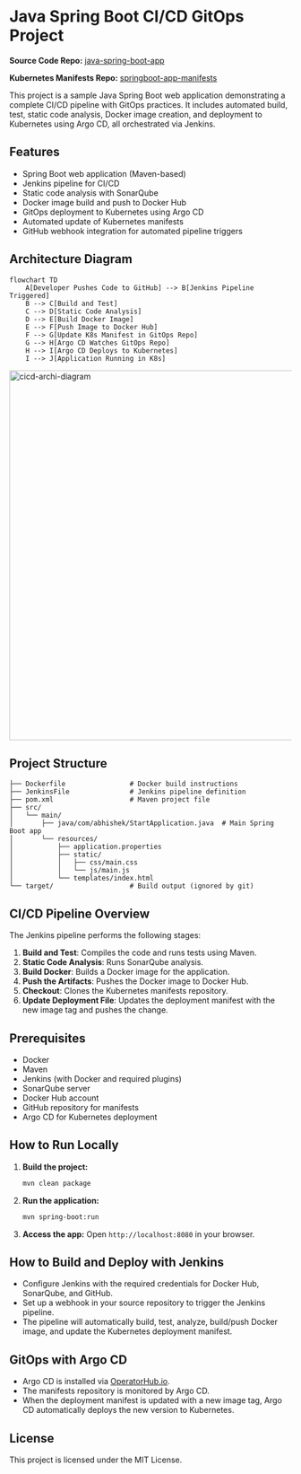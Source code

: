 
# Java Spring Boot CI/CD GitOps Project

**Source Code Repo:** [java-spring-boot-app](https://github.com/mohansaravanan21/java-spring-boot-app)

**Kubernetes Manifests Repo:** [springboot-app-manifests](https://github.com/mohansaravanan21/springboot-app-manifests)

This project is a sample Java Spring Boot web application demonstrating a complete CI/CD pipeline with GitOps practices. It includes automated build, test, static code analysis, Docker image creation, and deployment to Kubernetes using Argo CD, all orchestrated via Jenkins.


## Features
- Spring Boot web application (Maven-based)
- Jenkins pipeline for CI/CD
- Static code analysis with SonarQube
- Docker image build and push to Docker Hub
- GitOps deployment to Kubernetes using Argo CD
- Automated update of Kubernetes manifests
- GitHub webhook integration for automated pipeline triggers

## Architecture Diagram

```mermaid
flowchart TD
    A[Developer Pushes Code to GitHub] --> B[Jenkins Pipeline Triggered]
    B --> C[Build and Test]
    C --> D[Static Code Analysis]
    D --> E[Build Docker Image]
    E --> F[Push Image to Docker Hub]
    F --> G[Update K8s Manifest in GitOps Repo]
    G --> H[Argo CD Watches GitOps Repo]
    H --> I[Argo CD Deploys to Kubernetes]
    I --> J[Application Running in K8s]
```
<img width="1321" height="659" alt="cicd-archi-diagram" src="https://github.com/user-attachments/assets/ab000c36-846b-41fa-961c-2cbb0395957a" />


## Project Structure
```
├── Dockerfile                # Docker build instructions
├── JenkinsFile               # Jenkins pipeline definition
├── pom.xml                   # Maven project file
├── src/
│   └── main/
│       ├── java/com/abhishek/StartApplication.java  # Main Spring Boot app
│       └── resources/
│           ├── application.properties
│           ├── static/
│           │   ├── css/main.css
│           │   └── js/main.js
│           └── templates/index.html
└── target/                   # Build output (ignored by git)
```

## CI/CD Pipeline Overview
The Jenkins pipeline performs the following stages:
1. **Build and Test**: Compiles the code and runs tests using Maven.
2. **Static Code Analysis**: Runs SonarQube analysis.
3. **Build Docker**: Builds a Docker image for the application.
4. **Push the Artifacts**: Pushes the Docker image to Docker Hub.
5. **Checkout**: Clones the Kubernetes manifests repository.
6. **Update Deployment File**: Updates the deployment manifest with the new image tag and pushes the change.

## Prerequisites
- Docker
- Maven
- Jenkins (with Docker and required plugins)
- SonarQube server
- Docker Hub account
- GitHub repository for manifests
- Argo CD for Kubernetes deployment

## How to Run Locally
1. **Build the project:**
   ```bash
   mvn clean package
   ```
2. **Run the application:**
   ```bash
   mvn spring-boot:run
   ```
3. **Access the app:**
   Open `http://localhost:8080` in your browser.

## How to Build and Deploy with Jenkins
- Configure Jenkins with the required credentials for Docker Hub, SonarQube, and GitHub.
- Set up a webhook in your source repository to trigger the Jenkins pipeline.
- The pipeline will automatically build, test, analyze, build/push Docker image, and update the Kubernetes deployment manifest.


## GitOps with Argo CD
- Argo CD is installed via [OperatorHub.io](https://operatorhub.io/operator/argocd-operator).
- The manifests repository is monitored by Argo CD.
- When the deployment manifest is updated with a new image tag, Argo CD automatically deploys the new version to Kubernetes.

## License
This project is licensed under the MIT License.
